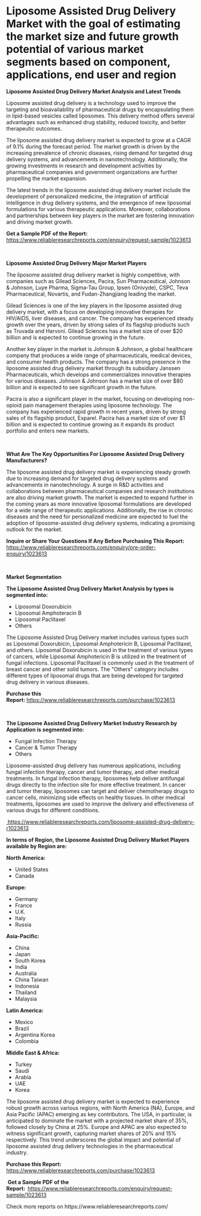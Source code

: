 <p><h1>Liposome Assisted Drug Delivery Market with the goal of estimating the market size and future growth potential of various market segments based on component, applications, end user and region</h1></p><p><strong>Liposome Assisted Drug Delivery Market Analysis and Latest Trends</strong></p>
<p><p>Liposome assisted drug delivery is a technology used to improve the targeting and bioavailability of pharmaceutical drugs by encapsulating them in lipid-based vesicles called liposomes. This delivery method offers several advantages such as enhanced drug stability, reduced toxicity, and better therapeutic outcomes.</p><p>The liposome assisted drug delivery market is expected to grow at a CAGR of 9.1% during the forecast period. The market growth is driven by the increasing prevalence of chronic diseases, rising demand for targeted drug delivery systems, and advancements in nanotechnology. Additionally, the growing investments in research and development activities by pharmaceutical companies and government organizations are further propelling the market expansion.</p><p>The latest trends in the liposome assisted drug delivery market include the development of personalized medicine, the integration of artificial intelligence in drug delivery systems, and the emergence of new liposomal formulations for various therapeutic applications. Moreover, collaborations and partnerships between key players in the market are fostering innovation and driving market growth.</p></p>
<p><strong>Get a Sample PDF of the Report:&nbsp;</strong> <a href="https://www.reliableresearchreports.com/enquiry/request-sample/1023613">https://www.reliableresearchreports.com/enquiry/request-sample/1023613</a></p>
<p>&nbsp;</p>
<p><strong>Liposome Assisted Drug Delivery Major Market Players</strong></p>
<p><p>The liposome assisted drug delivery market is highly competitive, with companies such as Gilead Sciences, Pacira, Sun Pharmaceutical, Johnson & Johnson, Luye Pharma, Sigma-Tau Group, Ipsen (Onivyde), CSPC, Teva Pharmaceutical, Novartis, and Fudan-Zhangjiang leading the market. </p><p>Gilead Sciences is one of the key players in the liposome assisted drug delivery market, with a focus on developing innovative therapies for HIV/AIDS, liver diseases, and cancer. The company has experienced steady growth over the years, driven by strong sales of its flagship products such as Truvada and Harvoni. Gilead Sciences has a market size of over $20 billion and is expected to continue growing in the future.</p><p>Another key player in the market is Johnson & Johnson, a global healthcare company that produces a wide range of pharmaceuticals, medical devices, and consumer health products. The company has a strong presence in the liposome assisted drug delivery market through its subsidiary Janssen Pharmaceuticals, which develops and commercializes innovative therapies for various diseases. Johnson & Johnson has a market size of over $80 billion and is expected to see significant growth in the future.</p><p>Pacira is also a significant player in the market, focusing on developing non-opioid pain management therapies using liposome technology. The company has experienced rapid growth in recent years, driven by strong sales of its flagship product, Exparel. Pacira has a market size of over $1 billion and is expected to continue growing as it expands its product portfolio and enters new markets.</p></p>
<p>&nbsp;</p>
<p><strong>What Are The Key Opportunities For Liposome Assisted Drug Delivery Manufacturers?</strong></p>
<p><p>The liposome assisted drug delivery market is experiencing steady growth due to increasing demand for targeted drug delivery systems and advancements in nanotechnology. A surge in R&D activities and collaborations between pharmaceutical companies and research institutions are also driving market growth. The market is expected to expand further in the coming years as more innovative liposomal formulations are developed for a wide range of therapeutic applications. Additionally, the rise in chronic diseases and the need for personalized medicine are expected to fuel the adoption of liposome-assisted drug delivery systems, indicating a promising outlook for the market.</p></p>
<p><strong>Inquire or Share Your Questions If Any Before Purchasing This Report:</strong> <a href="https://www.reliableresearchreports.com/enquiry/pre-order-enquiry/1023613">https://www.reliableresearchreports.com/enquiry/pre-order-enquiry/1023613</a></p>
<p>&nbsp;</p>
<p><strong>Market Segmentation</strong></p>
<p><strong>The Liposome Assisted Drug Delivery Market Analysis by types is segmented into:</strong></p>
<p><ul><li>Liposomal Doxorubicin</li><li>Liposomal Amphoteracin B</li><li>Liposomal Paclitaxel</li><li>Others</li></ul></p>
<p><p>The Liposome Assisted Drug Delivery market includes various types such as Liposomal Doxorubicin, Liposomal Amphotericin B, Liposomal Paclitaxel, and others. Liposomal Doxorubicin is used in the treatment of various types of cancers, while Liposomal Amphotericin B is utilized in the treatment of fungal infections. Liposomal Paclitaxel is commonly used in the treatment of breast cancer and other solid tumors. The "Others" category includes different types of liposomal drugs that are being developed for targeted drug delivery in various diseases.</p></p>
<p><strong>Purchase this Report:&nbsp;</strong><a href="https://www.reliableresearchreports.com/purchase/1023613">https://www.reliableresearchreports.com/purchase/1023613</a></p>
<p>&nbsp;</p>
<p><strong>The Liposome Assisted Drug Delivery Market Industry Research by Application is segmented into:</strong></p>
<p><ul><li>Fungal Infection Therapy</li><li>Cancer & Tumor Therapy</li><li>Others</li></ul></p>
<p><p>Liposome-assisted drug delivery has numerous applications, including fungal infection therapy, cancer and tumor therapy, and other medical treatments. In fungal infection therapy, liposomes help deliver antifungal drugs directly to the infection site for more effective treatment. In cancer and tumor therapy, liposomes can target and deliver chemotherapy drugs to cancer cells, minimizing side effects on healthy tissues. In other medical treatments, liposomes are used to improve the delivery and effectiveness of various drugs for different conditions.</p></p>
<p><a href="https://www.reliableresearchreports.com/liposome-assisted-drug-delivery-r1023613">&nbsp;https://www.reliableresearchreports.com/liposome-assisted-drug-delivery-r1023613</a></p>
<p><strong>In terms of Region, the Liposome Assisted Drug Delivery Market Players available by Region are:</strong></p>
<p>
    <p> <strong> North America: </strong>
        <ul>
            <li>United States</li>
            <li>Canada</li>
        </ul>
        </p> 
    <p> <strong> Europe: </strong>
        <ul>
            <li>Germany</li>
            <li>France</li>
            <li>U.K.</li>
            <li>Italy</li>
            <li>Russia</li>
        </ul>
        </p> 
    <p> <strong> Asia-Pacific: </strong>
        <ul>
            <li>China</li>
            <li>Japan</li>
            <li>South Korea</li>
            <li>India</li>
            <li>Australia</li>
            <li>China Taiwan</li>
            <li>Indonesia</li>
            <li>Thailand</li>
            <li>Malaysia</li>
        </ul>
        </p> 
    <p> <strong> Latin America: </strong>
        <ul>
            <li>Mexico</li>
            <li>Brazil</li>
            <li>Argentina Korea</li>
            <li>Colombia</li>
        </ul>
        </p> 
    <p> <strong> Middle East & Africa: </strong>
        <ul>
            <li>Turkey</li>
            <li>Saudi</li>
            <li>Arabia</li>
            <li>UAE</li>
            <li>Korea</li>
        </ul>
    </p>
    </p>
<p><p>The liposome assisted drug delivery market is expected to experience robust growth across various regions, with North America (NA), Europe, and Asia Pacific (APAC) emerging as key contributors. The USA, in particular, is anticipated to dominate the market with a projected market share of 35%, followed closely by China at 25%. Europe and APAC are also expected to witness significant growth, capturing market shares of 20% and 15% respectively. This trend underscores the global impact and potential of liposome assisted drug delivery technologies in the pharmaceutical industry.</p></p>
<p><strong>Purchase this Report: </strong><a href="https://www.reliableresearchreports.com/purchase/1023613">https://www.reliableresearchreports.com/purchase/1023613</a></p>
<p>&nbsp;<strong>Get a Sample PDF of the Report:&nbsp;&nbsp;</strong><a href="https://www.reliableresearchreports.com/enquiry/request-sample/1023613">https://www.reliableresearchreports.com/enquiry/request-sample/1023613</a></p>
<p><strong></strong></p>
<p>Check more reports on https://www.reliableresearchreports.com/</p>